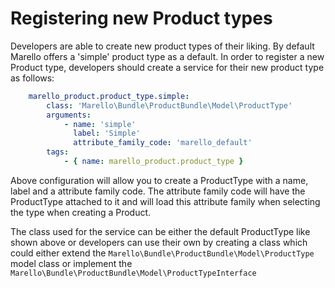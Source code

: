# Registering new Product types

Developers are able to create new product types of their liking. By default Marello offers a 'simple' product type as a default.
In order to register a new Product type, developers should create a service for their new product type as follows:

```yaml
    marello_product.product_type.simple:
        class: 'Marello\Bundle\ProductBundle\Model\ProductType'
        arguments:
            - name: 'simple'
              label: 'Simple'
              attribute_family_code: 'marello_default'
        tags:
            - { name: marello_product.product_type }
```

Above configuration will allow you to create a ProductType with a name, label and a attribute family code.
The attribute family code will have the ProductType attached to it and will load this attribute family when selecting the type when creating a Product.

The class used for the service can be either the default ProductType like shown above or developers can use their own
by creating a class which could either extend the `Marello\Bundle\ProductBundle\Model\ProductType` model class or implement the `Marello\Bundle\ProductBundle\Model\ProductTypeInterface`
